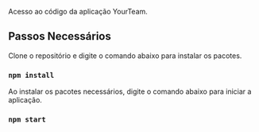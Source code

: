 

Acesso ao código da aplicação YourTeam.

## Passos Necessários

Clone o repositório e digite o comando abaixo para instalar os pacotes.

### `npm install`

Ao instalar os pacotes necessários, digite o comando abaixo para iniciar a aplicação.

### `npm start`
